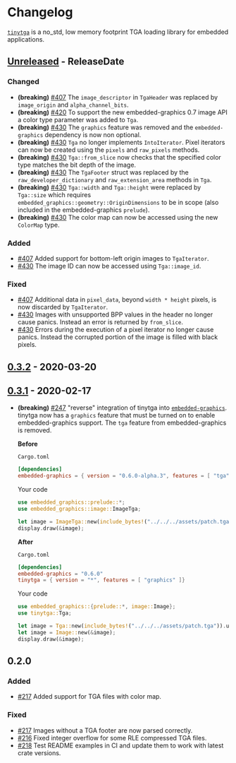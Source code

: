 # Changelog

[`tinytga`](https://crates.io/crates/tinytga) is a no_std, low memory footprint TGA loading library for embedded applications.

<!-- next-header -->

## [Unreleased] - ReleaseDate

### Changed

- **(breaking)** [#407](https://github.com/jamwaffles/embedded-graphics/pull/407) The `image_descriptor` in `TgaHeader` was replaced by `image_origin` and `alpha_channel_bits`.
- **(breaking)** [#420](https://github.com/jamwaffles/embedded-graphics/pull/420) To support the new embedded-graphics 0.7 image API a color type parameter was added to `Tga`.
- **(breaking)** [#430](https://github.com/jamwaffles/embedded-graphics/pull/430) The `graphics` feature was removed and the `embedded-graphics` dependency is now non optional.
- **(breaking)** [#430](https://github.com/jamwaffles/embedded-graphics/pull/430) `Tga` no longer implements `IntoIterator`. Pixel iterators can now be created using the `pixels` and `raw_pixels` methods.
- **(breaking)** [#430](https://github.com/jamwaffles/embedded-graphics/pull/430) `Tga::from_slice` now checks that the specified color type matches the bit depth of the image.
- **(breaking)** [#430](https://github.com/jamwaffles/embedded-graphics/pull/430) The `TgaFooter` struct was replaced by the `raw_developer_dictionary` and `raw_extension_area` methods in `Tga`.
- **(breaking)** [#430](https://github.com/jamwaffles/embedded-graphics/pull/430) `Tga::width` and `Tga::height` were replaced by `Tga::size` which requires `embedded_graphics::geometry::OriginDimensions` to be in scope (also included in the embedded-graphics `prelude`).
- **(breaking)** [#430](https://github.com/jamwaffles/embedded-graphics/pull/430) The color map can now be accessed using the new `ColorMap` type.

### Added

- [#407](https://github.com/jamwaffles/embedded-graphics/pull/407) Added support for bottom-left origin images to `TgaIterator`.
- [#430](https://github.com/jamwaffles/embedded-graphics/pull/430) The image ID can now be accessed using `Tga::image_id`.

### Fixed

- [#407](https://github.com/jamwaffles/embedded-graphics/pull/407) Additional data in `pixel_data`, beyond `width * height` pixels, is now discarded by `TgaIterator`.
- [#430](https://github.com/jamwaffles/embedded-graphics/pull/430) Images with unsupported BPP values in the header no longer cause panics. Instead an error is returned by `from_slice`.
- [#430](https://github.com/jamwaffles/embedded-graphics/pull/430) Errors during the execution of a pixel iterator no longer cause panics. Instead the corrupted portion of the image is filled with black pixels.

## [0.3.2] - 2020-03-20

## [0.3.1] - 2020-02-17

- **(breaking)** [#247](https://github.com/jamwaffles/embedded-graphics/pull/247) "reverse" integration of tinytga into [`embedded-graphics`](https://crates.io/crates/embedded-graphics). tinytga now has a `graphics` feature that must be turned on to enable embedded-graphics support. The `tga` feature from embedded-graphics is removed.

  **Before**

  `Cargo.toml`

  ```toml
  [dependencies]
  embedded-graphics = { version = "0.6.0-alpha.3", features = [ "tga" ]}
  ```

  Your code

  ```rust
  use embedded_graphics::prelude::*;
  use embedded_graphics::image::ImageTga;

  let image = ImageTga::new(include_bytes!("../../../assets/patch.tga")).unwrap();
  display.draw(&image);
  ```

  **After**

  `Cargo.toml`

  ```toml
  [dependencies]
  embedded-graphics = "0.6.0"
  tinytga = { version = "*", features = [ "graphics" ]}
  ```

  Your code

  ```rust
  use embedded_graphics::{prelude::*, image::Image};
  use tinytga::Tga;

  let image = Tga::new(include_bytes!("../../../assets/patch.tga")).unwrap();
  let image = Image::new(&image);
  display.draw(&image);
  ```

## 0.2.0

### Added

- [#217](https://github.com/jamwaffles/embedded-graphics/pull/217) Added support for TGA files with color map.

### Fixed

- [#217](https://github.com/jamwaffles/embedded-graphics/pull/217) Images without a TGA footer are now parsed correctly.
- [#216](https://github.com/jamwaffles/embedded-graphics/pull/216) Fixed integer overflow for some RLE compressed TGA files.
- [#218](https://github.com/jamwaffles/embedded-graphics/pull/218) Test README examples in CI and update them to work with latest crate versions.

<!-- next-url -->
[unreleased]: https://github.com/jamwaffles/tinytga/compare/tinytga-v0.3.2...HEAD
[0.3.2]: https://github.com/jamwaffles/tinytga/compare/tinytga-v0.3.0...tinytga-v0.3.2

[0.3.1]: https://github.com/jamwaffles/embedded-graphics/compare/tinytga-v0.2.0...tinytga-v0.3.1

